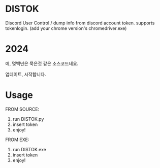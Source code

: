 # DISTOK
Discord User Control / dump info from discord account token.
supports tokenlogin. (add your chrome version's chromedriver.exe) 

# 2024
예, 몇백년은 묵은것 같은 소스코드네요.

업데이트, 시작합니다.

# Usage
FROM SOURCE:
1. run DISTOK.py
2. insert token
3. enjoy!

FROM EXE:
1. run DISTOK.exe
2. insert token
3. enjoy!


